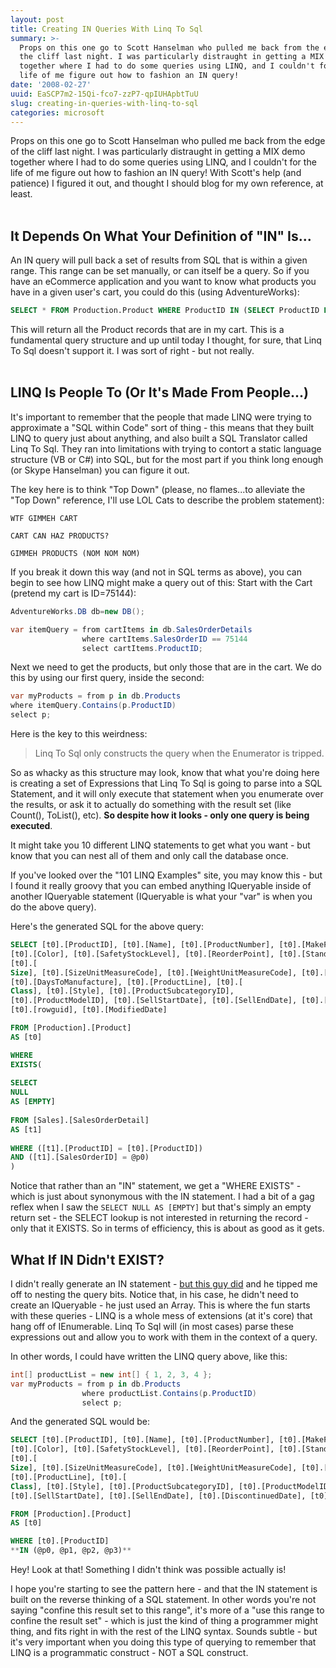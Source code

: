 ```yaml
---
layout: post
title: Creating IN Queries With Linq To Sql
summary: >-
  Props on this one go to Scott Hanselman who pulled me back from the edge of
  the cliff last night. I was particularly distraught in getting a MIX demo
  together where I had to do some queries using LINQ, and I couldn't for the
  life of me figure out how to fashion an IN query!
date: '2008-02-27'
uuid: EaSCP7m2-15Qi-fco7-zzP7-qpIUHApbtTuU
slug: creating-in-queries-with-linq-to-sql
categories: microsoft
---
```


Props on this one go to Scott Hanselman who pulled me back from the edge of the cliff last night. I was particularly distraught in getting a MIX demo together where I had to do some queries using LINQ, and I couldn't for the life of me figure out how to fashion an IN query! With Scott's help (and patience) I figured it out, and thought I should blog for my own reference, at least.  
   
## It Depends On What Your Definition of "IN" Is...
    

An IN query will pull back a set of results from SQL that is within a given range. This range can be set manually, or can itself be a query. So if you have an eCommerce application and you want to know what products you have in a given user's cart, you could do this (using AdventureWorks):  

```sql
SELECT * FROM Production.Product WHERE ProductID IN (SELECT ProductID FROM Sales.ShoppingCartItem WHERE ShoppingCartID='RobsCart')
```
 
This will return all the Product records that are in my cart. This is a fundamental query structure and up until today I thought, for sure, that Linq To Sql doesn't support it. I was sort of right - but not really.  
   
## LINQ Is People To (Or It's Made From People...)

It's important to remember that the people that made LINQ were trying to approximate a "SQL within Code" sort of thing - this means that they built LINQ to query just about anything, and also built a SQL Translator called Linq To Sql. They ran into limitations with trying to contort a static language structure (VB or C#) into SQL, but for the most part if you think long enough (or Skype Hanselman) you can figure it out.
  
The key here is to think "Top Down" (please, no flames...to alleviate the "Top Down" reference, I'll use LOL Cats to describe the problem statement):  

```
WTF GIMMEH CART
    
CART CAN HAZ PRODUCTS?
    
GIMMEH PRODUCTS (NOM NOM NOM)
```
If you break it down this way (and not in SQL terms as above), you can begin to see how LINQ might make a query out of this: Start with the Cart (pretend my cart is ID=75144):  

```csharp
AdventureWorks.DB db=new DB();

var itemQuery = from cartItems in db.SalesOrderDetails
                where cartItems.SalesOrderID == 75144
                select cartItems.ProductID;
```

Next we need to get the products, but only those that are in the cart. We do this by using our first query, inside the second:

```csharp
var myProducts = from p in db.Products               
where itemQuery.Contains(p.ProductID)
select p;
```

Here is the key to this weirdness:

> Linq To Sql only constructs the query when the Enumerator is tripped.

So as whacky as this structure may look, know that what you're doing here is creating a set of Expressions that Linq To Sql is going to parse into a SQL Statement, and it will only execute that statement when you enumerate over the results, or ask it to actually do something with the result set (like Count(), ToList(), etc). **So despite how it looks - only one query is being executed**.

It might take you 10 different LINQ statements to get what you want - but know that you can nest all of them and only call the database once.

If you've looked over the "101 LINQ Examples" site, you may know this - but I found it really groovy that you can embed anything IQueryable inside of another IQueryable statement (IQueryable is what your "var" is when you do the above query).

Here's the generated SQL for the above query:

```sql
SELECT [t0].[ProductID], [t0].[Name], [t0].[ProductNumber], [t0].[MakeFlag], [t0].[FinishedGoodsFlag], 
[t0].[Color], [t0].[SafetyStockLevel], [t0].[ReorderPoint], [t0].[StandardCost], [t0].[ListPrice], 
[t0].[
Size], [t0].[SizeUnitMeasureCode], [t0].[WeightUnitMeasureCode], [t0].[Weight], 
[t0].[DaysToManufacture], [t0].[ProductLine], [t0].[
Class], [t0].[Style], [t0].[ProductSubcategoryID], 
[t0].[ProductModelID], [t0].[SellStartDate], [t0].[SellEndDate], [t0].[DiscontinuedDate], 
[t0].[rowguid], [t0].[ModifiedDate]

FROM [Production].[Product] 
AS [t0]

WHERE 
EXISTS(
    
SELECT 
NULL 
AS [EMPTY]
    
FROM [Sales].[SalesOrderDetail] 
AS [t1]
    
WHERE ([t1].[ProductID] = [t0].[ProductID]) 
AND ([t1].[SalesOrderID] = @p0)
)
```

Notice that rather than an "IN" statement, we get a "WHERE EXISTS" - which is just about synonymous with the IN statement. I had a bit of a gag reflex when I saw the `SELECT NULL AS [EMPTY]` but that's simply an empty return set - the SELECT lookup is not interested in returning the record - only that it EXISTS. So in terms of efficiency, this is about as good as it gets.

## What If IN Didn't EXIST?


I didn't really generate an IN statement - [but this guy did](http://coolthingoftheday.blogspot.com/2008/01/being-in-in-linq-to-sql-or-how-i.html) and he tipped me off to nesting the query bits. Notice that, in his case, he didn't need to create an IQueryable - he just used an Array. This is where the fun starts with these queries - LINQ is a whole mess of extensions (at it's core) that hang off of IEnumerable. Linq To Sql will (in most cases) parse these expressions out and allow you to work with them in the context of a query.


In other words, I could have written the LINQ query above, like this:

```csharp
int[] productList = new int[] { 1, 2, 3, 4 };
var myProducts = from p in db.Products
                where productList.Contains(p.ProductID)
                select p;
```

And the generated SQL would be:

```sql
SELECT [t0].[ProductID], [t0].[Name], [t0].[ProductNumber], [t0].[MakeFlag], [t0].[FinishedGoodsFlag], 
[t0].[Color], [t0].[SafetyStockLevel], [t0].[ReorderPoint], [t0].[StandardCost], [t0].[ListPrice], 
[t0].[
Size], [t0].[SizeUnitMeasureCode], [t0].[WeightUnitMeasureCode], [t0].[Weight], [t0].[DaysToManufacture], 
[t0].[ProductLine], [t0].[
Class], [t0].[Style], [t0].[ProductSubcategoryID], [t0].[ProductModelID], 
[t0].[SellStartDate], [t0].[SellEndDate], [t0].[DiscontinuedDate], [t0].[rowguid], [t0].[ModifiedDate]

FROM [Production].[Product] 
AS [t0]

WHERE [t0].[ProductID] 
**IN (@p0, @p1, @p2, @p3)**
```

Hey! Look at that! Something I didn't think was possible actually is!

I hope you're starting to see the pattern here - and that the IN statement is built on the reverse thinking of a SQL statement. In other words you're not saying "confine this result set to this range", it's more of a "use this range to confine the result set" - which is just the kind of thing a programmer might thing, and fits right in with the rest of the LINQ syntax. Sounds subtle - but it's very important when you doing this type of querying to remember that LINQ is a programmatic construct - NOT a SQL construct.
